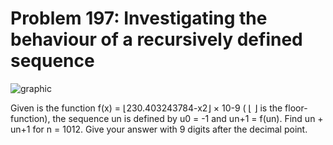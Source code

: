 # Problem 197: Investigating the behaviour of a recursively defined sequence

![graphic](img197.gif)

Given is the function f(x) = ⌊230.403243784-x2⌋ × 10-9 ( ⌊ ⌋ is the
floor-function), the sequence un is defined by u0 = -1 and un+1 = f(un).
Find un + un+1 for n = 1012. Give your answer with 9 digits after the
decimal point.